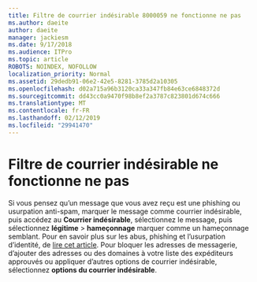 ```yaml
---
title: Filtre de courrier indésirable 8000059 ne fonctionne ne pas
ms.author: daeite
author: daeite
manager: jackiesm
ms.date: 9/17/2018
ms.audience: ITPro
ms.topic: article
ROBOTS: NOINDEX, NOFOLLOW
localization_priority: Normal
ms.assetid: 29dedb91-06e2-42e5-8281-3785d2a10305
ms.openlocfilehash: d02a715a96b3120ca33a347fb84e63ce6848372d
ms.sourcegitcommit: dd43cc0a9470f98b8ef2a3787c823801d674c666
ms.translationtype: MT
ms.contentlocale: fr-FR
ms.lasthandoff: 02/12/2019
ms.locfileid: "29941470"
---
```

# <a name="spam-filter-not-working"></a>Filtre de courrier indésirable ne fonctionne ne pas

Si vous pensez qu’un message que vous avez reçu est une phishing ou usurpation anti-spam, marquer le message comme courrier indésirable, puis accédez au **Courrier indésirable**, sélectionnez le message, puis sélectionnez **légitime** \> **hameçonnage** marquer comme un hameçonnage semblant. Pour en savoir plus sur les abus, phishing et l’usurpation d’identité, de [lire cet article](https://support.office.com/article/0d882ea5-eedc-4bed-aebc-079ffa1105a3). Pour bloquer les adresses de messagerie, d’ajouter des adresses ou des domaines à votre liste des expéditeurs approuvés ou appliquer d’autres options de courrier indésirable, sélectionnez **options du courrier indésirable**. 
  

